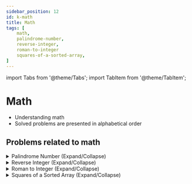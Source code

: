 ```yaml
---
sidebar_position: 12
id: k-math
title: Math
tags: [
    math,
    palindrome-number,
    reverse-integer,
    roman-to-integer
    squares-of-a-sorted-array,
]
---
```


import Tabs from '@theme/Tabs';
import TabItem from '@theme/TabItem';

# Math 

- Understanding math 
- Solved problems are presented in alphabetical order

## Problems related to math

<details> 
<summary> Palindrome Number (Expand/Collapse) </summary> 

### [↗ See LeetCode Problem #9](https://leetcode.com/problems/palindrome-number/)

<Tabs>
<TabItem value="java" label="Java">

```java showLineNumbers
public class Solution {
    public static void main(String[] args) {
        System.out.println("Hello, world!");
    }
}
```

</TabItem>
</Tabs>

</details>

<details> 
<summary> Reverse Integer (Expand/Collapse) </summary> 

### [↗ See LeetCode Problem #7](https://leetcode.com/problems/reverse-integer/)

<Tabs>
<TabItem value="java" label="Java">

```java showLineNumbers
public class Solution {
    public static void main(String[] args) {
        System.out.println("Hello, world!");
    }
}
```

</TabItem>
</Tabs>

</details>

<details> 
<summary> Roman to Integer (Expand/Collapse) </summary> 

### [↗ See LeetCode Problem #13](https://leetcode.com/problems/roman-to-integer/)

<Tabs>
<TabItem value="java" label="Java">

```java showLineNumbers
public class Solution {
    public static void main(String[] args) {
        System.out.println("Hello, world!");
    }
}
```

</TabItem>
</Tabs>

</details>

<details> 
<summary> Squares of a Sorted Array (Expand/Collapse) </summary> 

### [↗ See LeetCode Problem #977](https://leetcode.com/problems/squares-of-a-sorted-array/)

<Tabs>
<TabItem value="java" label="Java">

```java showLineNumbers
public class Solution {
    public static void main(String[] args) {
        System.out.println("Hello, world!");
    }
}
```

</TabItem>
</Tabs>

</details>